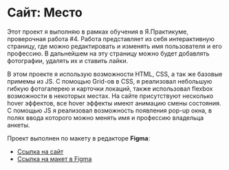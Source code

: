 # Сайт: Место

Этот проект я выполняю в рамках обучения в Я.Практикуме, проверочная работа #4.
Работа представляет из себя интерактивную страницу, где можно редактировать и изменять имя пользователя и его профессию. В дальнейшем на эту страницу можно будет добавлять фотографии, удалять их и ставить лайки.

В этом проекте я использую возможности HTML, CSS, а так же базовые примемы из JS. С помощью Grid-ов в CSS, я реализовал небольшую гибкую фотогалерею и карточки локаций, также использовал flexbox возможности в некоторых местах. На сайте присутствуют несколько hover эффектов, все hover эффекты имеют анимацию смены состояния. С помощью JS я реализовал возможность появления pop-up окна, в полях ввода которого можно менять имя и профессию владельца анкеты.

Проект выполнен по макету в редакторе **Figma**:
* [Ссылка на сайт](https://nikulinalexey.github.io/mesto/)
* [Ссылка на макет в Figma](https://www.figma.com/file/2cn9N9jSkmxD84oJik7xL7/JavaScript.-Sprint-4?node-id=0%3A1)
